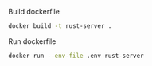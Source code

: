 

Build dockerfile
```bash
docker build -t rust-server .
```

Run dockerfile
```bash
docker run --env-file .env rust-server
```


